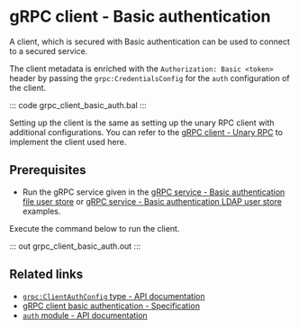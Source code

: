 # gRPC client - Basic authentication

A client, which is secured with Basic authentication can be used to connect to a secured service.

The client metadata is enriched with the `Authorization: Basic <token>` header by passing the `grpc:CredentialsConfig` for the `auth` configuration of the client.

   ::: code grpc_client_basic_auth.bal :::

Setting up the client is the same as setting up the unary RPC client with additional configurations. You can refer to the [gRPC client - Unary RPC](/learn/by-example/grpc-client-unary/) to implement the client used here.

## Prerequisites
- Run the gRPC service given in the [gRPC service - Basic authentication file user store](/learn/by-example/grpc-service-basic-auth-file-user-store/) or [gRPC service - Basic authentication LDAP user store](/learn/by-example/grpc-service-basic-auth-ldap-user-store/) examples.

Execute the command below to run the client.

   ::: out grpc_client_basic_auth.out :::

## Related links
- [`grpc:ClientAuthConfig` type - API documentation](https://lib.ballerina.io/ballerina/grpc/latest/types#ClientAuthConfig)
- [gRPC client basic authentication - Specification](/spec/grpc/#5115-client---basic-auth)
- [`auth` module - API documentation](https://lib.ballerina.io/ballerina/auth/latest/)
